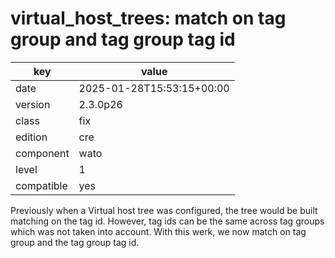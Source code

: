 [//]: # (werk v2)
# virtual_host_trees: match on tag group and tag group tag id

key        | value
---------- | ---
date       | 2025-01-28T15:53:15+00:00
version    | 2.3.0p26
class      | fix
edition    | cre
component  | wato
level      | 1
compatible | yes

Previously when a Virtual host tree was configured, the
tree would be built matching on the tag id.  However,
tag ids can be the same across tag groups which was not
taken into account. With this werk, we now match on
tag group and the tag group tag id.

